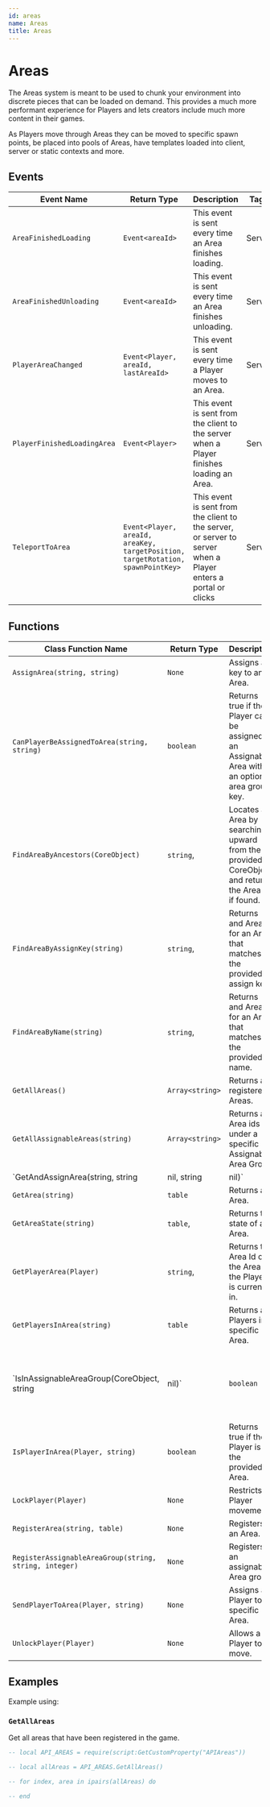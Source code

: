 ```yaml
---
id: areas
name: Areas
title: Areas
---
```


# Areas

The Areas system is meant to be used to chunk your environment into discrete pieces that can be loaded on demand.
This provides a much more performant experience for Players and lets creators include much more content in their
games.

As Players move through Areas they can be moved to specific spawn points, be placed into pools of Areas, have
templates loaded into client, server or static contexts and more.

## Events

| Event Name | Return Type | Description | Tags |
| ---------- | ----------- | ----------- | ---- |
| `AreaFinishedLoading` | `Event<areaId>`| This event is sent every time an Area finishes loading. | Server |
| `AreaFinishedUnloading` | `Event<areaId>`| This event is sent every time an Area finishes unloading. | Server |
| `PlayerAreaChanged` | `Event<Player, areaId, lastAreaId>`| This event is sent every time a Player moves to an Area. | Server |
| `PlayerFinishedLoadingArea` | `Event<Player>`| This event is sent from the client to the server when a Player finishes loading an Area. | Server |
| `TeleportToArea` | `Event<Player, areaId, areaKey, targetPosition, targetRotation, spawnPointKey>`| This event is sent from the client to the server, or server to server when a Player enters a portal or clicks | Server |

## Functions

| Class Function Name | Return Type | Description | Tags |
| ------------------- | ----------- | ----------- | ---- |
| `AssignArea(string, string)` | `None` | Assigns a key to an Area. | None |
| `CanPlayerBeAssignedToArea(string, string)` | `boolean` | Returns true if the Player can be assigned to an Assignable Area with an optional area group key. | None |
| `FindAreaByAncestors(CoreObject)` | `string`,  | Locates an Area by searching upward from the provided CoreObject and returns the Area Id if found. | None |
| `FindAreaByAssignKey(string)` | `string`,  | Returns and Area Id for an Area that matches the provided assign key. | None |
| `FindAreaByName(string)` | `string`,  | Returns and Area Id for an Area that matches the provided name. | None |
| `GetAllAreas()` | `Array<string>` | Returns all registered Areas. | None |
| `GetAllAssignableAreas(string)` | `Array<string>` | Returns all Area ids under a specific Assignable Area Group. | None |
| `GetAndAssignArea(string, string|nil, string|nil)` | `string`,  | Given a key, this function will either find an 'assignable' area that has the same key, or find an empty 'assignable' area and assign it to this key. Returns the Area Id if one is found or assigned. | None |
| `GetArea(string)` | `table` | Returns an Area. | None |
| `GetAreaState(string)` | `table`,  | Returns the state of an Area. | None |
| `GetPlayerArea(Player)` | `string`,  | Returns the Area Id of the Area the Player is currently in. | None |
| `GetPlayersInArea(string)` | `table` | Returns all Players in a specific Area. | None |
| `IsInAssignableAreaGroup(CoreObject, string|nil)` | `boolean` | Returns true if the Area is part of an assignable Areas group. | None |
| `IsPlayerInArea(Player, string)` | `boolean` | Returns true if the Player is in the provided Area. | None |
| `LockPlayer(Player)` | `None` | Restricts Player movement. | None |
| `RegisterArea(string, table)` | `None` | Registers an Area. | None |
| `RegisterAssignableAreaGroup(string, string, integer)` | `None` | Registers an assignable Area group. | None |
| `SendPlayerToArea(Player, string)` | `None` | Assigns a Player to a specific Area. | None |
| `UnlockPlayer(Player)` | `None` | Allows a Player to move. | None |

## Examples

Example using:

### `GetAllAreas`

Get all areas that have been registered in the game.

```lua
-- local API_AREAS = require(script:GetCustomProperty("APIAreas"))

-- local allAreas = API_AREAS.GetAllAreas()

-- for index, area in ipairs(allAreas) do

-- end
```
